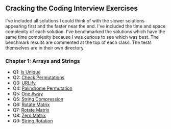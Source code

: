 ## Cracking the Coding Interview Exercises

I've included all solutions I could think of with the slower solutions appearing first and the faster near the end. I've 
included the time and space complexity of each solution. I've benchmarked the solutions which have the same time 
complexity because I was curious to see which was best. The benchmark results are commented at the top of each class. 
The tests themselves are in their own directory.

### Chapter 1: Arrays and Strings

- Q1: [Is Unique](https://github.com/tprior01/Cracking-the-Coding-Interview/blob/main/Chapter1/IsUnique.cs)
- Q2: [Check Permutations](https://github.com/tprior01/Cracking-the-Coding-Interview/blob/main/Chapter1/CheckPermutation.cs)
- Q3: [URLify](https://github.com/tprior01/Cracking-the-Coding-Interview/blob/main/Chapter1/URLify.cs)
- Q4: [Palindrome Permutation](https://github.com/tprior01/Cracking-the-Coding-Interview/blob/main/Chapter1/PalindromePermutation.cs)
- Q5: [One Away](https://github.com/tprior01/Cracking-the-Coding-Interview/blob/main/Chapter1/OneAway.cs)
- Q5: [String Compression](https://github.com/tprior01/Cracking-the-Coding-Interview/blob/main/Chapter1/StringCompression.cs)
- Q6: [Rotate Matrix](https://github.com/tprior01/Cracking-the-Coding-Interview/blob/main/Chapter1/RotateMatrix.cs)
- Q7: [Rotate Matrix](https://github.com/tprior01/Cracking-the-Coding-Interview/blob/main/Chapter1/RotateMatrix.cs)
- Q8: [Zero Matrix](https://github.com/tprior01/Cracking-the-Coding-Interview/blob/main/Chapter1/ZeroMatrix.cs)
- Q9: [String Rotation](https://github.com/tprior01/Cracking-the-Coding-Interview/blob/main/Chapter1/StringRotation.cs)



